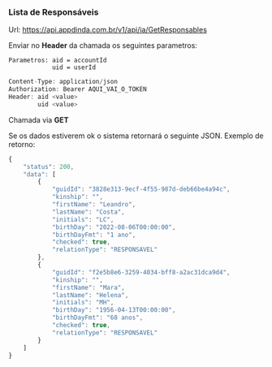 
### Lista de Responsáveis
Url: https://api.appdinda.com.br/v1/api/ia/GetResponsables

Enviar no **Header** da chamada os seguintes parametros:

    Parametros: aid = accountId
                uid = userId
```javascript {.line-numbers}
Content-Type: application/json
Authorization: Bearer AQUI_VAI_O_TOKEN
Header: aid <value>
        uid <value>  
```
Chamada via **GET** 

Se os dados estiverem ok o sistema retornará o seguinte JSON.
Exemplo de retorno:
```javascript {.line-numbers}
{
    "status": 200,
    "data": [
        {
            "guidId": "3828e313-9ecf-4f55-987d-deb66be4a94c",
            "kinship": "",
            "firstName": "Leandro",
            "lastName": "Costa",
            "initials": "LC",
            "birthDay": "2022-08-06T00:00:00",
            "birthDayFmt": "1 ano",
            "checked": true,
            "relationType": "RESPONSAVEL"
        },
        {
            "guidId": "f2e5b8e6-3259-4034-bff8-a2ac31dca9d4",
            "kinship": "",
            "firstName": "Mara",
            "lastName": "Helena",
            "initials": "MH",
            "birthDay": "1956-04-13T00:00:00",
            "birthDayFmt": "68 anos",
            "checked": true,
            "relationType": "RESPONSAVEL"
        }
    ]
}
```
 
